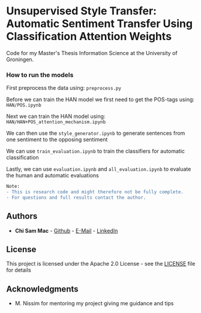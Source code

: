 # Unsupervised Style Transfer: Automatic Sentiment Transfer Using Classification Attention Weights

Code for my Master's Thesis Information Science at the University of Groningen.

### How to run the models
First preprocess the data using: ``preprocess.py``

Before we can train the HAN model we first need to get the POS-tags using: ``HAN/POS.ipynb``

Next we can train the HAN model using: ``HAN/HAN+POS_attention_mechanism.ipynb``

We can then use the ``style_generator.ipynb`` to generate sentences from one sentiment to the opposing sentiment

We can use ``train_evaluation.ipynb`` to train the classifiers for automatic classification

Lastly, we can use ``evaluation.ipynb`` and ``all_evaluation.ipynb`` to evaluate the human and automatic evaluations

```diff
Note:
- This is research code and might therefore not be fully complete. 
- For questions and full results contact the author.
```

## Authors

* **Chi Sam Mac** - [Github](https://github.com/cs-mac/) - [E-Mail](chisam_mac@hotmail.com) - [LinkedIn](https://www.linkedin.com/in/chi-sam-mac/)

## License

This project is licensed under the Apache 2.0 License - see the [LICENSE](LICENSE) file for details

## Acknowledgments

* M. Nissim for mentoring my project giving me guidance and tips
